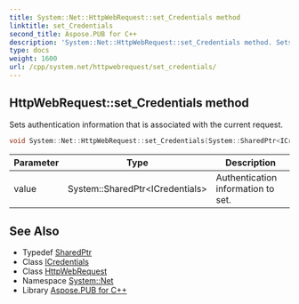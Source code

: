 ```yaml
---
title: System::Net::HttpWebRequest::set_Credentials method
linktitle: set_Credentials
second_title: Aspose.PUB for C++
description: 'System::Net::HttpWebRequest::set_Credentials method. Sets authentication information that is associated with the current request in C++.'
type: docs
weight: 1600
url: /cpp/system.net/httpwebrequest/set_credentials/
---
```

## HttpWebRequest::set_Credentials method


Sets authentication information that is associated with the current request.

```cpp
void System::Net::HttpWebRequest::set_Credentials(System::SharedPtr<ICredentials> value) override
```


| Parameter | Type | Description |
| --- | --- | --- |
| value | System::SharedPtr\<ICredentials\> | Authentication information to set. |

## See Also

* Typedef [SharedPtr](../../../system/sharedptr/)
* Class [ICredentials](../../icredentials/)
* Class [HttpWebRequest](../)
* Namespace [System::Net](../../)
* Library [Aspose.PUB for C++](../../../)
